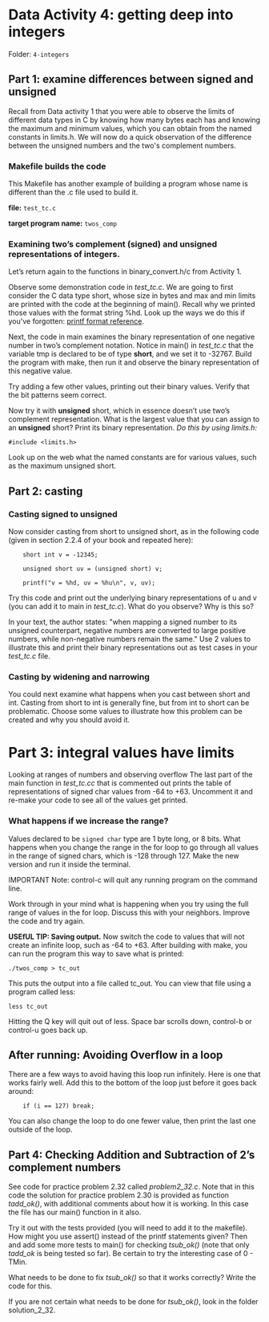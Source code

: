 # Data Activity 4: getting deep into integers

Folder: `4-integers`

## Part 1: examine differences between signed and unsigned

Recall from Data activity 1 that you were able to observe the limits of different data types in C by knowing how many bytes each has and knowing the maximum and minimum values, which you can obtain from the named constants in limits.h. We will now do a quick observation of the difference between the unsigned numbers and the two's complement numbers.

### Makefile builds the code

This Makefile has another example of building a program whose name is different than the .c file used to build it.

**file:**   `test_tc.c` 

**target program name:** `twos_comp`

### Examining two’s complement (signed) and unsigned representations of integers.

Let’s return again to the functions in binary_convert.h/c from Activity 1.  

Observe some demonstration code in *test_tc.c*.  We are going to first consider the C data type short, whose size in bytes and max and min limits are printed with the code at the beginning of main().  Recall why we printed those values with the format string %hd. Look up the ways we do this if you've forgotten: [printf format reference](http://www.cplusplus.com/reference/cstdio/printf/).

Next, the code in main examines the binary representation of one negative number in two’s complement notation. Notice in main() in *test_tc.c* that the variable tmp is declared to be of type **short**, and we set it to -32767. Build the program with make, then run it and observe the binary representation of this negative value.  

Try  adding a few other values, printing out their binary values. Verify that the bit patterns seem correct. 

Now try it with **unsigned** short, which in essence doesn’t use two’s complement representation.  What is the largest value that you can assign to an **unsigned** short?  Print its binary representation. *Do this by using limits.h:*

	#include <limits.h>

Look up on the web what the named constants are for various values, such as the maximum unsigned short.


## Part 2: casting


### Casting signed to unsigned

Now consider casting from short to unsigned short, as in the following code (given in section 2.2.4 of your book and repeated here):

```
	short int v = -12345;

	unsigned short uv = (unsigned short) v;

	printf("v = %hd, uv = %hu\n", v, uv);
```

Try this code and print out the underlying binary representations of u and v (you can add it to main in *test_tc.c*). What do you observe? Why is this so?

In your text, the author states: "when mapping a signed number to its unsigned counterpart, negative numbers are converted to large positive numbers, while non-negative numbers remain the same." Use 2 values to illustrate this and print their binary representations out as test cases in your *test_tc.c* file.

### Casting by widening and narrowing

You could next examine what happens when you cast between short and int. Casting from short to int is generally fine, but from int to short can be problematic.  Choose some values to illustrate how this problem can be created
and why you should avoid it.


# Part 3: integral values have limits

Looking at ranges of numbers and observing overflow The last part of the main function in *test_tc.cc* that is commented out prints the table of representations of signed char values from -64 to +63. Uncomment it and re-make your code to see all of the values get printed.  


### What happens if we increase the range?

Values declared to be `signed char` type are 1 byte long, or 8 bits.  What happens when you change the range in the for loop to go through all values in the range of signed chars, which is -128  through 127.  Make the new version and run it inside the terminal. 

IMPORTANT Note: control-c will quit any running program on the command line.

Work through in your mind what is happening when you try using the full range of values in the for loop. Discuss this with your neighbors. Improve the code and try again. 

**USEfUL TIP: Saving output.** Now switch the code to values that will not create an infinite loop, such as -64 to +63. After building with make, you can run the program this way to save what is printed:

	./twos_comp > tc_out

This puts the output into a file called tc_out. You can view that file using a program called less:

	less tc_out

Hitting the Q key will quit out of less. Space bar scrolls down, control-b or control-u goes back up.

## After running: Avoiding Overflow in a loop

There are a few ways to avoid having this loop run infinitely. Here is one that works fairly well. Add this to the bottom of the loop just before it goes back around:

```
    if (i == 127) break;
```

You can also change the loop to do one fewer value, then print the last one outside of the loop.


## Part 4: Checking Addition and Subtraction of 2’s complement numbers

See code for practice problem 2.32 called *problem2_32.c*.  Note that in this code the solution for practice problem 2.30 is provided as function *tadd_ok()*, with additional comments about how it is working. In this case the file has our main() function in it also.

Try it out with the tests provided (you will need to add it to the makefile). How might you use  assert() instead of the printf statements given? Then and add some more tests to main() for checking *tsub_ok()*  (note that only *tadd_ok* is being tested so far).  Be certain to try the interesting case of 0 - TMin.

What needs to be done to fix *tsub_ok()* so that it works correctly?  Write the code for this.

If you are not certain what needs to be done for *tsub_ok()*, look in the folder solution_2_32.

